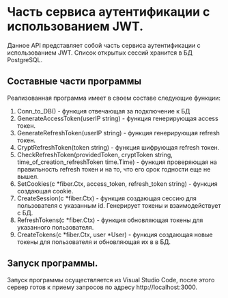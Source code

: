 
# Часть сервиса аутентификации с использованием JWT.
<!-- описание программы -->
Данное API представляет собой часть сервиса аутентификации с использованием JWT. Список открытых сессий хранится в БД PostgreSQL.

<!--Состав программы-->
## Составные части программы
Реализованная программа имеет в своем составе следующие функции:
1. Conn_to_DB() - функция отвечающая за подключение к БД
2. GenerateAccessToken(userIP string) - функция генерирующая access токен.
3. GenerateRefreshToken(userIP string) - функция генерирующая refresh токен.
4. CryptRefreshToken(token string) - функция шифрующая refresh токен.
5. CheckRefreshToken(providedToken, cryptToken string, time_of_creation_refreshToken time.Time) - функция проверяющая на правильность refresh токен и на то, что его срок годности еще не вышел.
6. SetCookies(c *fiber.Ctx, access_token, refresh_token string) - функция создающая cookie.
7. CreateSession(c *fiber.Ctx) - функция создающая сессию для пользователя с указанным id. Генерирует токены и взаимодействует с БД.
8. RefreshTokens(c *fiber.Ctx) - функция обновляющая токены для указанного пользователя.
9. CreateTokens(c *fiber.Ctx, user *User) - функция создающая новые токены для пользователя и обновляющая их в в БД.

<!--Запуск программы-->
## Запуск программы.
Запуск программы осуществляется из Visual Studio Code, после этого сервер готов к приему запросов по адресу http://localhost:3000.
